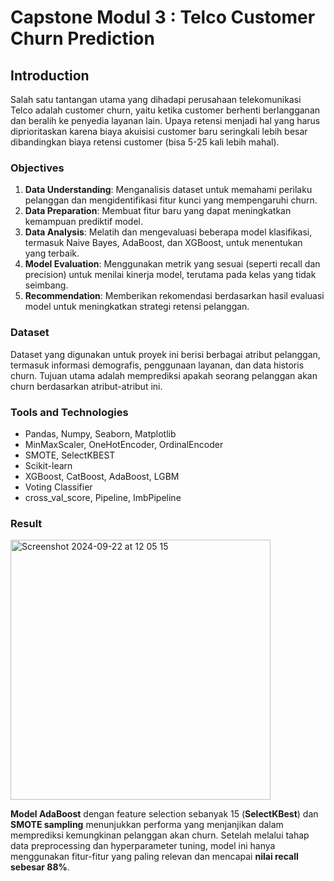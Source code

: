 # Capstone Modul  3 : Telco Customer Churn Prediction

## Introduction

Salah satu tantangan utama yang dihadapi perusahaan telekomunikasi Telco adalah customer churn, yaitu ketika customer berhenti berlangganan dan beralih ke penyedia layanan lain. Upaya retensi menjadi hal yang harus diprioritaskan karena biaya akuisisi customer baru seringkali lebih besar dibandingkan biaya retensi customer (bisa 5-25 kali lebih mahal).

### Objectives

1. **Data Understanding**: Menganalisis dataset untuk memahami perilaku pelanggan dan mengidentifikasi fitur kunci yang mempengaruhi churn.
2. **Data Preparation**: Membuat fitur baru yang dapat meningkatkan kemampuan prediktif model.
3. **Data Analysis**: Melatih dan mengevaluasi beberapa model klasifikasi, termasuk Naive Bayes, AdaBoost, dan XGBoost, untuk menentukan yang terbaik.
4. **Model Evaluation**: Menggunakan metrik yang sesuai (seperti recall dan precision) untuk menilai kinerja model, terutama pada kelas yang tidak seimbang.
5. **Recommendation**: Memberikan rekomendasi berdasarkan hasil evaluasi model untuk meningkatkan strategi retensi pelanggan.

### Dataset

Dataset yang digunakan untuk proyek ini berisi berbagai atribut pelanggan, termasuk informasi demografis, penggunaan layanan, dan data historis churn. Tujuan utama adalah memprediksi apakah seorang pelanggan akan churn berdasarkan atribut-atribut ini.

### Tools and Technologies

- Pandas, Numpy, Seaborn, Matplotlib
- MinMaxScaler, OneHotEncoder, OrdinalEncoder
- SMOTE, SelectKBEST
- Scikit-learn
- XGBoost, CatBoost, AdaBoost, LGBM
- Voting Classifier
- cross_val_score, Pipeline, ImbPipeline

### Result
<img width="416" alt="Screenshot 2024-09-22 at 12 05 15" src="https://github.com/user-attachments/assets/f0c3208a-83b5-42d6-bffc-472bca18b23b">

**Model AdaBoost** dengan feature selection sebanyak 15 (**SelectKBest**) dan **SMOTE sampling** menunjukkan performa yang menjanjikan dalam memprediksi kemungkinan pelanggan akan churn. Setelah melalui tahap data preprocessing dan hyperparameter tuning, model ini hanya menggunakan fitur-fitur yang paling relevan dan mencapai **nilai recall sebesar 88%**.
